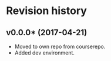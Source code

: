 Revision history
=======================================

v0.0.0* (2017-04-21)
---------------------------------------

* Moved to own repo from courserepo.
* Added dev environment.
